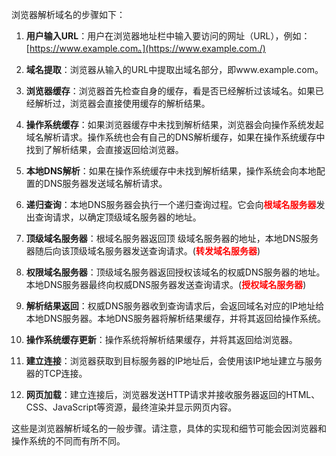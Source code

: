 
浏览器解析域名的步骤如下：

1. **用户输入URL**：用户在浏览器地址栏中输入要访问的网址（URL），例如：[https://www.example.com。](https://www.example.com./)
    
2. **域名提取**：浏览器从输入的URL中提取出域名部分，即www.example.com。
    
3. **浏览器缓存**：浏览器首先检查自身的缓存，看是否已经解析过该域名。如果已经解析过，浏览器会直接使用缓存的解析结果。
    
4. **操作系统缓存**：如果浏览器缓存中未找到解析结果，浏览器会向操作系统发起域名解析请求。操作系统也会有自己的DNS解析缓存，如果在操作系统缓存中找到了解析结果，会直接返回给浏览器。
    
5. **本地DNS解析**：如果在操作系统缓存中未找到解析结果，操作系统会向本地配置的DNS服务器发送域名解析请求。
    
6. **递归查询**：本地DNS服务器会执行一个递归查询过程。它会向<b style='color:red'>根域名服务器</b>发出查询请求，以确定顶级域名服务器的地址。
    
7. **顶级域名服务器**：根域名服务器返回顶 级域名服务器的地址，本地DNS服务器随后向该顶级域名服务器发送查询请求。(<b style='color:red'>转发域名服务器</b>)
    
8. **权限域名服务器**：顶级域名服务器返回授权该域名的权威DNS服务器的地址。本地DNS服务器最终向权威DNS服务器发送查询请求。(<b style='color:red'>授权域名服务器</b>)
    
9. **解析结果返回**：权威DNS服务器收到查询请求后，会返回域名对应的IP地址给本地DNS服务器。本地DNS服务器将解析结果缓存，并将其返回给操作系统。
    
10. **操作系统缓存更新**：操作系统将解析结果缓存，并将其返回给浏览器。
    
11. **建立连接**：浏览器获取到目标服务器的IP地址后，会使用该IP地址建立与服务器的TCP连接。
    
12. **网页加载**：建立连接后，浏览器发送HTTP请求并接收服务器返回的HTML、CSS、JavaScript等资源，最终渲染并显示网页内容。
    

这些是浏览器解析域名的一般步骤。请注意，具体的实现和细节可能会因浏览器和操作系统的不同而有所不同。